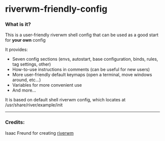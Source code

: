 # riverwm-friendly-config

### What is it?

This is a user-friendly riverwm shell config that can be used as a good start for **your own** config

It provides:
- Seven config sections (envs, autostart, base configuration, binds, rules, tag settings, other)
- How-to-use instructions in comments (сan be useful for new users)
- More user-friendly default keymaps (open a terminal, move windows around, etc...)
- Variables for more convenient use
- And more...

It is based on default shell riverwm config, which locates at /usr/share/river/example/init

---------

### Credits:

Isaac Freund for creating [riverwm](https://codeberg.org/river/river)
